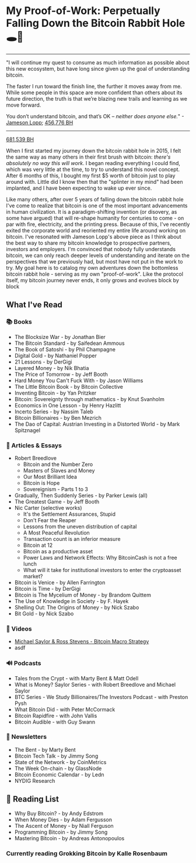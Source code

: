# My Proof-of-Work: Perpetually Falling Down the Bitcoin Rabbit Hole 🕳️🐇
***

"I will continue my quest to consume as much information as possible about this new ecosystem, but have long since given up the goal of understanding bitcoin.

The faster I run toward the finish line, the further it moves away from me. While some people in this space are more confident than others about its future direction, the truth is that we’re blazing new trails and learning as we move forward.  

You don’t understand bitcoin, and that’s OK – _neither does anyone else._" -[Jameson Lopp](https://www.coindesk.com/nobody-understands-bitcoin-thats-ok); [456,776 BH](https://blockstream.info/block/0000000000000000016827e9a4c094eb3f2d85ac18a85e05506e257b2daf8e1f)

***

[681,539 BH](https://blockstream.info/block/00000000000000000003145493db18ee69a7c3da96d32791fcc246452847caa3)

When I first started my journey down the bitcoin rabbit hole in 2015, I felt the same way as many others in their first brush with bitcoin: *_there's absolutely no way this will work_*.  I began reading everything I could find, which was very little at the time, to try to understand this novel concept.  After 6 months of this, I bought my first $5 worth of bitcoin just to play around with.  Little did I know then that the "splinter in my mind" had been implanted, and I have been expecting to wake up ever since.

Like many others, after over 5 years of falling down the bitcoin rabbit hole I've come to realize that bitcoin is one of the most important advancements in human civilization.  It is a paradigm-shifting invention (or disovery, as some have argued) that will re-shape humanity for centuries to come - on par with fire, electricity, and the printing press.  Because of this, I've recently exited the corporate world and reoriented my entire life around working on bitcoin.  I've resonated with Jameson Lopp's above piece as I think about the best way to share my bitcoin knowledge to prospective partners, investors and employers.  I'm convinced that nobody fully understands bitcoin, we can only reach deeper levels of understanding and iterate on the perspectives that we previously had, but most have not put in the work to try.  My goal here is to catalog my own adventures down the bottomless bitcoin rabbit hole - serving as my own "proof-of-work".  Like the protocol itself, my bitcoin journey never ends, it only grows and evolves block by block

## What I've Read

### 📚 Books
* The Blocksize War - by Jonathan Bier
* The Bitcoin Standard - by Saifedean Ammous
* The Book of Satoshi - by Phil Champagne
* Digital Gold - by Nathaniel Popper
* 21 Lessons - by DerGigi
* Layered Money - by Nik Bhatia
* The Price of Tomorrow - by Jeff Booth
* Hard Money You Can't Fuck With - by Jason Williams
* The Little Bitcoin Book - by Bitcoin Collective
* Inventing Bitcoin - by Yan Pritzker
* Bitcoin: Sovereignty through mathematics - by Knut Svanholm
* Economics in One Lesson - by Henry Hazlitt
* Incerto Series - by Nassim Taleb
* Bitcoin Billionaires - by Ben Mezrich
* The Dao of Capital: Austrian Investing in a Distorted World - by Mark Spitznagel

### 📃 Articles & Essays
* Robert Breedlove 
  * Bitcoin and the Number Zero
  * Masters of Slaves and Money
  * Our Most Brilliant Idea
  * Bitcoin is Hope
  * Sovereignism - Parts 1 to 3
* Gradually, Then Suddenly Series - by Parker Lewis (all)
* The Greatest Game - by Jeff Booth
* Nic Carter (selective works)
  * It's the Settlement Assurances, Stupid
  * Don't Fear the Reaper
  * Lessons from the uneven distribution of capital
  * A Most Peaceful Revolution
  * Transaction count is an inferior measure
  * Bitcoin at 12
  * Bitcoin as a productive asset
  * Power Laws and Network Effects: Why BitcoinCash is not a free lunch
  * What will it take for institutional investors to enter the cryptoasset market?
* Bitcoin is Venice - by Allen Farrington
* Bitcoin is Time - by DerGigi
* Bitcoin is The Mycelium of Money - by Brandom Quittem
* The Use of Knowledge in Society - by F. Hayek
* Shelling Out: The Origins of Money - by Nick Szabo
* Bit Gold - by Nick Szabo

### 🎥 Videos
* [Michael Saylor & Ross Stevens - Bitcoin Macro Strategy](https://youtu.be/NoobUKNttmw)
* asdf

### 🔊 Podcasts
* Tales from the Crypt - with Marty Bent & Matt Odell
* What is Money? Saylor Series - with Robert Breedlove and Michael Saylor
* BTC Series - We Study Billionaires/The Investors Podcast - with Preston Pysh
* What Bitcoin Did - with Peter McCormack
* Bitcoin Rapidfire - with John Vallis
* Bitcoin Audible - with Guy Swann

### 📧 Newsletters
* The Bent - by Marty Bent
* Bitcoin Tech Talk - by Jimmy Song
* State of the Network - by CoinMetrics
* The Week On-chain - by GlassNode
* Bitcoin Economic Calendar - by Ledn
* NYDIG Research

## 📝 Reading List
* Why Buy Bitcoin? - by Andy Edstrom
* When Money Dies - by Adam Fergusson
* The Ascent of Money - by Niall Ferguson
* Programming Bitcoin - by Jimmy Song
* Mastering Bitcoin - by Andreas Antonopoulos 

### Currently reading Grokking Bitcoin by Kalle Rosenbaum
